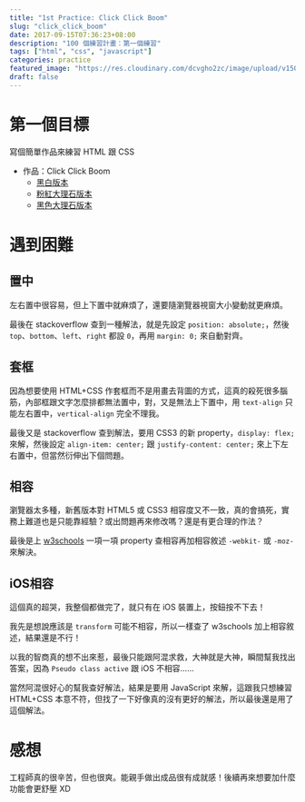 ```yaml
---
title: "1st Practice: Click Click Boom"
slug: "click_click_boom"
date: 2017-09-15T07:36:23+08:00
description: "100 個練習計畫：第一個練習"
tags: ["html", "css", "javascript"]
categories: practice
featured_image: "https://res.cloudinary.com/dcvgho2zc/image/upload/v1505435536/1st-practice-cover-1024x550_mdnblw.jpg"
draft: false
---
```


# 第一個目標

寫個簡單作品來練習 HTML 跟 CSS  

- 作品：Click Click Boom  
    - [黑白版本](https://goo.gl/vPtbzB)  
    - [粉紅大理石版本](https://goo.gl/CfT2Ro)  
    - [黑色大理石版本](https://goo.gl/NVdhAk)  

# 遇到困難

## 置中

左右置中很容易，但上下置中就麻煩了，還要隨瀏覽器視窗大小變動就更麻煩。

最後在 stackoverflow 查到一種解法，就是先設定 `position: absolute;`，然後 `top`、`bottom`、`left`、`right` 都設 `0`，再用 `margin: 0;` 來自動對齊。

## 套框

因為想要使用 HTML+CSS 作套框而不是用畫去背圖的方式，這真的殺死很多腦筋，內部框跟文字怎麼排都無法置中，對，又是無法上下置中，用 `text-align` 只能左右置中，`vertical-align` 完全不理我。

最後又是 stackoverflow 查到解法，要用 CSS3 的新 property，`display: flex;` 來解，然後設定 `align-item: center;` 跟 `justify-content: center;` 來上下左右置中，但當然衍伸出下個問題。

## 相容

瀏覽器太多種，新舊版本對 HTML5 或 CSS3 相容度又不一致，真的會搞死，實務上難道也是只能靠經驗？或出問題再來修改嗎？還是有更合理的作法？

最後是上 [w3schools](https://www.w3schools.com/) 一項一項 property 查相容再加相容敘述 `-webkit-` 或 `-moz-` 來解決。

## iOS相容

這個真的超哭，我整個都做完了，就只有在 iOS 裝置上，按鈕按不下去！

我先是想說應該是 `transform` 可能不相容，所以一樣查了 w3schools 加上相容敘述，結果還是不行！

以我的智商真的想不出來惹，最後只能跟阿混求救，大神就是大神，瞬間幫我找出答案，因為 `Pseudo class active` 跟 iOS 不相容……

當然阿混很好心的幫我查好解法，結果是要用 JavaScript 來解，這跟我只想練習 HTML+CSS 本意不符，但找了一下好像真的沒有更好的解法，所以最後還是用了這個解法。

# 感想

工程師真的很辛苦，但也很爽。能親手做出成品很有成就感！後續再來想要加什麼功能會更舒壓 XD